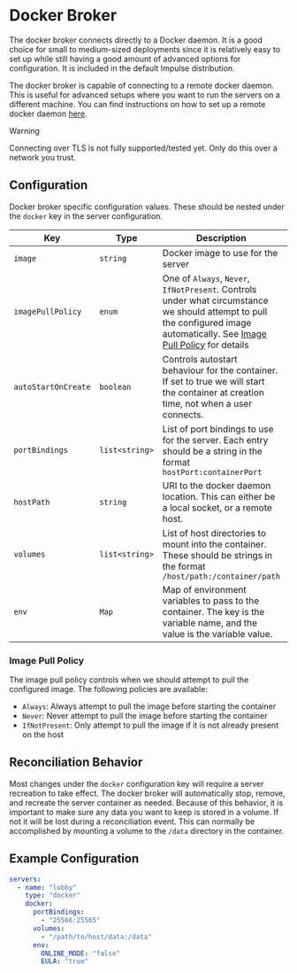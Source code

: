 # Docker Broker

The docker broker connects directly to a Docker daemon. It is a good choice for small to medium-sized deployments since
it is relatively easy to set up while still having a good amount of advanced options for configuration. It is included
in the default Impulse distribution.

The docker broker is capable of connecting to a remote docker daemon. This is useful for advanced setups where you want
to run the servers on a different machine. You can find instructions on how to set up a remote docker daemon
[here](https://docs.docker.com/engine/daemon/remote-access/).
> [!WARNING]
> Connecting over TLS is not fully supported/tested yet. Only do this over a network you trust.

## Configuration

Docker broker specific configuration values. These should be nested under the `docker` key in the server configuration.

| Key                 | Type           | Description                                                                                                                                                                                      | Default                       |
|---------------------|----------------|--------------------------------------------------------------------------------------------------------------------------------------------------------------------------------------------------|-------------------------------|
| `image`             | `string`       | Docker image to use for the server                                                                                                                                                               | `itzg/minecraft-server`       |
| `imagePullPolicy`   | `enum`         | One of `Always`, `Never`, `IfNotPresent`. Controls under what circumstance we should attempt to pull the configured image automatically. See [Image Pull Policy](#Image-Pull-Policy) for details | `IfNotPresent`                |
| `autoStartOnCreate` | `boolean`      | Controls autostart behaviour for the container. If set to true we will start the container at creation time, not when a user connects.                                                           | `false`                       |
| `portBindings`      | `list<string>` | List of port bindings to use for the server. Each entry should be a string in the format `hostPort:containerPort`                                                                                | `["25565:25565"]`             |
| `hostPath`          | `string`       | URI to the docker daemon location. This can either be a local socket, or a remote host.                                                                                                          | `unix:///var/run/docker.sock` |
| `volumes`           | `list<string>` | List of host directories to mount into the container. These should be strings in the format `/host/path:/container/path`                                                                         | `{}`                          |
| `env`               | `Map`          | Map of environment variables to pass to the container. The key is the variable name, and the value is the variable value.                                                                        | `{"ONLINE_MODE": "false"}`    |

### Image Pull Policy

The image pull policy controls when we should attempt to pull the configured image. The following policies are
available:

- `Always`: Always attempt to pull the image before starting the container
- `Never`: Never attempt to pull the image before starting the container
- `IfNotPresent`: Only attempt to pull the image if it is not already present on the host

## Reconciliation Behavior

Most changes under the `docker` configuration key will require a server recreation to take effect. The docker broker
will automatically stop, remove, and recreate the server container as needed. Because of this behavior, it is important
to make sure any data you want to keep is stored in a volume. If not it will be lost during a reconciliation event. This
can normally be accomplished by mounting a volume to the `/data` directory in the container.

## Example Configuration

```yaml
servers:
  - name: "lobby"
    type: "docker"
    docker:
      portBindings:
        - "25566:25565"
      volumes:
        - "/path/to/host/data:/data"
      env:
        ONLINE_MODE: "false"
        EULA: "true"
```